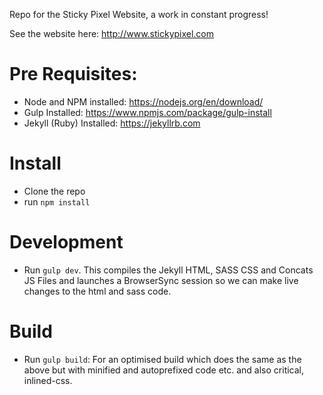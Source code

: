 Repo for the Sticky Pixel Website, a work in constant progress!

See the website here: http://www.stickypixel.com


# Pre Requisites:
- Node and NPM installed: https://nodejs.org/en/download/
- Gulp Installed: https://www.npmjs.com/package/gulp-install
- Jekyll (Ruby) Installed: https://jekyllrb.com

# Install
- Clone the repo
- run `npm install`

# Development
- Run `gulp dev`. This compiles the Jekyll HTML, SASS CSS and Concats JS Files and launches a BrowserSync session so we can make live changes to the html and sass code.

# Build
- Run `gulp build`: For an optimised build which does the same as the above but with minified and autoprefixed code etc. and also critical, inlined-css.
